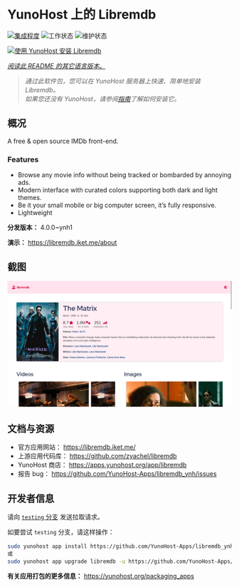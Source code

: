 <!--
注意：此 README 由 <https://github.com/YunoHost/apps/tree/master/tools/readme_generator> 自动生成
请勿手动编辑。
-->

# YunoHost 上的 Libremdb

[![集成程度](https://dash.yunohost.org/integration/libremdb.svg)](https://ci-apps.yunohost.org/ci/apps/libremdb/) ![工作状态](https://ci-apps.yunohost.org/ci/badges/libremdb.status.svg) ![维护状态](https://ci-apps.yunohost.org/ci/badges/libremdb.maintain.svg)

[![使用 YunoHost 安装 Libremdb](https://install-app.yunohost.org/install-with-yunohost.svg)](https://install-app.yunohost.org/?app=libremdb)

*[阅读此 README 的其它语言版本。](./ALL_README.md)*

> *通过此软件包，您可以在 YunoHost 服务器上快速、简单地安装 Libremdb。*  
> *如果您还没有 YunoHost，请参阅[指南](https://yunohost.org/install)了解如何安装它。*

## 概况

A free & open source IMDb front-end.

### Features

- Browse any movie info without being tracked or bombarded by annoying ads.
- Modern interface with curated colors supporting both dark and light themes.
- Be it your small mobile or big computer screen, it’s fully responsive.
- Lightweight



**分发版本：** 4.0.0~ynh1

**演示：** <https://libremdb.iket.me/about>

## 截图

![Libremdb 的截图](./doc/screenshots/screenshot.png)

## 文档与资源

- 官方应用网站： <https://libremdb.iket.me/>
- 上游应用代码库： <https://github.com/zyachel/libremdb>
- YunoHost 商店： <https://apps.yunohost.org/app/libremdb>
- 报告 bug： <https://github.com/YunoHost-Apps/libremdb_ynh/issues>

## 开发者信息

请向 [`testing` 分支](https://github.com/YunoHost-Apps/libremdb_ynh/tree/testing) 发送拉取请求。

如要尝试 `testing` 分支，请这样操作：

```bash
sudo yunohost app install https://github.com/YunoHost-Apps/libremdb_ynh/tree/testing --debug
或
sudo yunohost app upgrade libremdb -u https://github.com/YunoHost-Apps/libremdb_ynh/tree/testing --debug
```

**有关应用打包的更多信息：** <https://yunohost.org/packaging_apps>
